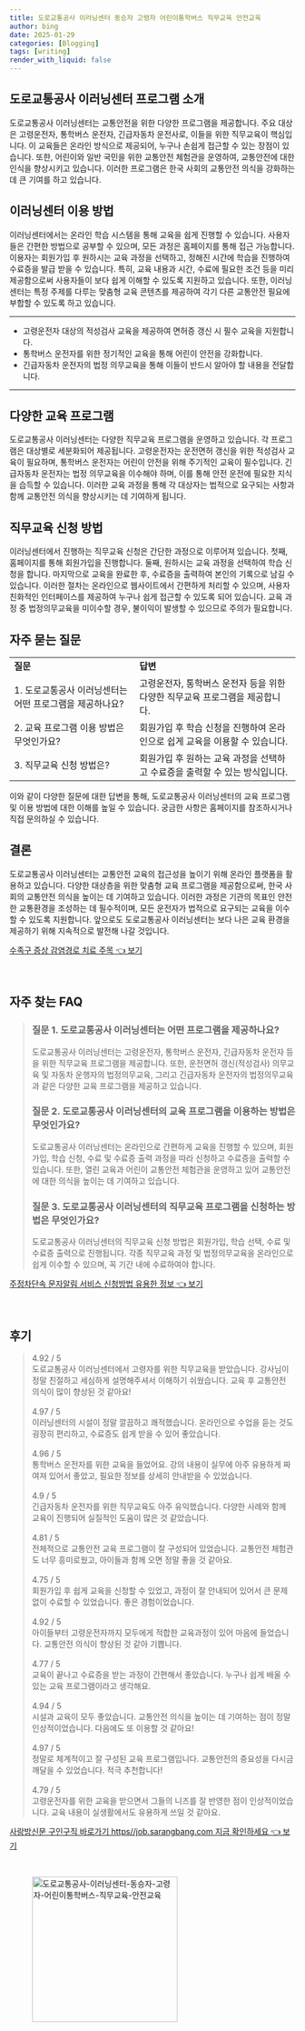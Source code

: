 ```yaml
---
title: 도로교통공사 이러닝센터 동승자 고령자 어린이통학버스 직무교육 안전교육
author: bing
date: 2025-01-29
categories: [Blogging]
tags: [writing]
render_with_liquid: false
---
```



<h2 id='도로교통공사_이러닝센터_소개'>도로교통공사 이러닝센터 프로그램 소개</h2>

<p>도로교통공사 이러닝센터는 교통안전을 위한 다양한 프로그램을 제공합니다. 주요 대상은 고령운전자, 통학버스 운전자, 긴급자동차 운전사로, 이들을 위한 직무교육이 핵심입니다. 이 교육들은 온라인 방식으로 제공되어, 누구나 손쉽게 접근할 수 있는 장점이 있습니다. 또한, 어린이와 일반 국민을 위한 교통안전 체험관을 운영하여, 교통안전에 대한 인식을 향상시키고 있습니다. 이러한 프로그램은 한국 사회의 교통안전 의식을 강화하는 데 큰 기여를 하고 있습니다.</p>

<h2 id='이러닝센터_이용_방법'>이러닝센터 이용 방법</h2>

<p>이러닝센터에서는 온라인 학습 시스템을 통해 교육을 쉽게 진행할 수 있습니다. 사용자들은 간편한 방법으로 공부할 수 있으며, 모든 과정은 홈페이지를 통해 접근 가능합니다. 이용자는 회원가입 후 원하시는 교육 과정을 선택하고, 정해진 시간에 학습을 진행하여 수료증을 발급 받을 수 있습니다. 특히, 교육 내용과 시간, 수료에 필요한 조건 등을 미리 제공함으로써 사용자들이 보다 쉽게 이해할 수 있도록 지원하고 있습니다. 또한, 이러닝센터는 특정 주제를 다루는 맞춤형 교육 콘텐츠를 제공하여 각기 다른 교통안전 필요에 부합할 수 있도록 하고 있습니다.</p>

<hr />

<ul>
    <li>고령운전자 대상의 적성검사 교육을 제공하여 면허증 갱신 시 필수 교육을 지원합니다.</li>
    <li>통학버스 운전자를 위한 정기적인 교육을 통해 어린이 안전을 강화합니다.</li>
    <li>긴급자동차 운전자의 법정 의무교육을 통해 이들이 반드시 알아야 할 내용을 전달합니다.</li>
</ul>

<hr />

<h2 id='다양한_교육_프로그램'>다양한 교육 프로그램</h2>

<p>도로교통공사 이러닝센터는 다양한 직무교육 프로그램을 운영하고 있습니다. 각 프로그램은 대상별로 세분화되어 제공됩니다. 고령운전자는 운전면허 갱신을 위한 적성검사 교육이 필요하며, 통학버스 운전자는 어린이 안전을 위해 주기적인 교육이 필수입니다. 긴급자동차 운전자는 법정 의무교육을 이수해야 하며, 이를 통해 안전 운전에 필요한 지식을 습득할 수 있습니다. 이러한 교육 과정을 통해 각 대상자는 법적으로 요구되는 사항과 함께 교통안전 의식을 향상시키는 데 기여하게 됩니다.</p>

<h2 id='직무교육_신청방법'>직무교육 신청 방법</h2>

<p>이러닝센터에서 진행하는 직무교육 신청은 간단한 과정으로 이루어져 있습니다. 첫째, 홈페이지를 통해 회원가입을 진행합니다. 둘째, 원하시는 교육 과정을 선택하여 학습 신청을 합니다. 마지막으로 교육을 완료한 후, 수료증을 출력하여 본인의 기록으로 남길 수 있습니다. 이러한 절차는 온라인으로 웹사이트에서 간편하게 처리할 수 있으며, 사용자 친화적인 인터페이스를 제공하여 누구나 쉽게 접근할 수 있도록 되어 있습니다. 교육 과정 중 법정의무교육을 미이수할 경우, 불이익이 발생할 수 있으므로 주의가 필요합니다.</p>

<h2 id='자주묻는질문'>자주 묻는 질문</h2>

<table>
    <tr>
        <td><b>질문</b></td>
        <td><b>답변</b></td>
    </tr>
    <tr>
        <td>1. 도로교통공사 이러닝센터는 어떤 프로그램을 제공하나요?</td>
        <td>고령운전자, 통학버스 운전자 등을 위한 다양한 직무교육 프로그램을 제공합니다.</td>
    </tr>
    <tr>
        <td>2. 교육 프로그램 이용 방법은 무엇인가요?</td>
        <td>회원가입 후 학습 신청을 진행하여 온라인으로 쉽게 교육을 이용할 수 있습니다.</td>
    </tr>
    <tr>
        <td>3. 직무교육 신청 방법은?</td>
        <td>회원가입 후 원하는 교육 과정을 선택하고 수료증을 출력할 수 있는 방식입니다.</td>
    </tr>
</table>

<p>이와 같이 다양한 질문에 대한 답변을 통해, 도로교통공사 이러닝센터의 교육 프로그램 및 이용 방법에 대한 이해를 높일 수 있습니다. 궁금한 사항은 홈페이지를 참조하시거나 직접 문의하실 수 있습니다.</p>

<h2 id='결론'>결론</h2>

<p>도로교통공사 이러닝센터는 교통안전 교육의 접근성을 높이기 위해 온라인 플랫폼을 활용하고 있습니다. 다양한 대상층을 위한 맞춤형 교육 프로그램을 제공함으로써, 한국 사회의 교통안전 의식을 높이는 데 기여하고 있습니다. 이러한 과정은 기관의 목표인 안전한 교통환경을 조성하는 데 필수적이며, 모든 운전자가 법적으로 요구되는 교육을 이수할 수 있도록 지원합니다. 앞으로도 도로교통공사 이러닝센터는 보다 나은 교육 환경을 제공하기 위해 지속적으로 발전해 나갈 것입니다.</p>


<p><a class="click-button" title="수족구 증상 감염경로 치료 주목" href="https://aptwhite.github.io/posts/%EC%88%98%EC%A1%B1%EA%B5%AC-%EC%A6%9D%EC%83%81-%EA%B0%90%EC%97%BC%EA%B2%BD%EB%A1%9C-%EC%B9%98%EB%A3%8C-%EC%A3%BC%EB%AA%A9/" rel="dofollow">수족구 증상 감염경로 치료 주목 👈 보기</a></p><br>
<h2 id='자주_찾는_FAQ'>자주 찾는 FAQ</h2>
<div itemscope="" itemtype="https://schema.org/FAQPage"> 
<blockquote> 
<div itemscope="" itemprop="mainEntity" itemtype="https://schema.org/Question"> 
<h3 itemprop="name">질문 1. 도로교통공사 이러닝센터는 어떤 프로그램을 제공하나요?</h3> 
<div itemscope="" itemprop="acceptedAnswer" itemtype="https://schema.org/Answer"> 
<span itemprop="text"> 
<p>도로교통공사 이러닝센터는 고령운전자, 통학버스 운전자, 긴급자동차 운전자 등을 위한 직무교육 프로그램을 제공합니다. 또한, 운전면허 갱신(적성검사) 의무교육 및 자동차 운행자의 법정의무교육, 그리고 긴급자동차 운전자의 법정의무교육과 같은 다양한 교육 프로그램을 제공하고 있습니다.</p> 
</span> 
</div> 
</div> 

<div itemscope="" itemprop="mainEntity" itemtype="https://schema.org/Question"> 
<h3 itemprop="name">질문 2. 도로교통공사 이러닝센터의 교육 프로그램을 이용하는 방법은 무엇인가요?</h3> 
<div itemscope="" itemprop="acceptedAnswer" itemtype="https://schema.org/Answer"> 
<span itemprop="text"> 
<p>도로교통공사 이러닝센터는 온라인으로 간편하게 교육을 진행할 수 있으며, 회원가입, 학습 신청, 수료 및 수료증 출력 과정을 따라 신청하고 수료증을 출력할 수 있습니다. 또한, 열린 교육과 어린이 교통안전 체험관을 운영하고 있어 교통안전에 대한 의식을 높이는 데 기여하고 있습니다.</p> 
</span> 
</div> 
</div> 

<div itemscope="" itemprop="mainEntity" itemtype="https://schema.org/Question"> 
<h3 itemprop="name">질문 3. 도로교통공사 이러닝센터의 직무교육 프로그램을 신청하는 방법은 무엇인가요?</h3> 
<div itemscope="" itemprop="acceptedAnswer" itemtype="https://schema.org/Answer"> 
<span itemprop="text"> 
<p>도로교통공사 이러닝센터의 직무교육 신청 방법은 회원가입, 학습 선택, 수료 및 수료증 출력으로 진행됩니다. 각종 직무교육 과정 및 법정의무교육을 온라인으로 쉽게 이수할 수 있으며, 꼭 기간 내에 수료하여야 합니다.</p> 
</span> 
</div> 
</div> 
</blockquote> 
</div>
<p><a class="click-button" title="주정차단속 문자알림 서비스 신청방법 유용한 정보" href="https://aptwhite.github.io/posts/%EC%A3%BC%EC%A0%95%EC%B0%A8%EB%8B%A8%EC%86%8D-%EB%AC%B8%EC%9E%90%EC%95%8C%EB%A6%BC-%EC%84%9C%EB%B9%84%EC%8A%A4-%EC%8B%A0%EC%B2%AD%EB%B0%A9%EB%B2%95-%EC%9C%A0%EC%9A%A9%ED%95%9C-%EC%A0%95%EB%B3%B4/" rel="dofollow">주정차단속 문자알림 서비스 신청방법 유용한 정보 👈 보기</a></p><br>
<h2 id='후기'>후기</h2>
<div itemscope itemtype="https://schema.org/Product">
  <blockquote>
  <div itemprop="review" itemscope itemtype="https://schema.org/Review">
      <div itemprop="reviewRating" itemscope itemtype="https://schema.org/Rating"> <span itemprop="ratingValue">4.92</span> / <span itemprop="bestRating">5</span> </div>
      <span itemprop="reviewBody">도로교통공사 이러닝센터에서 고령자를 위한 직무교육을 받았습니다. 강사님이 정말 친절하고 세심하게 설명해주셔서 이해하기 쉬웠습니다. 교육 후 교통안전 의식이 많이 향상된 것 같아요!</span>
  </div>
  <br>
  <div itemprop="review" itemscope itemtype="https://schema.org/Review">
      <div itemprop="reviewRating" itemscope itemtype="https://schema.org/Rating"> <span itemprop="ratingValue">4.97</span> / <span itemprop="bestRating">5</span> </div>
      <span itemprop="reviewBody">이러닝센터의 시설이 정말 깔끔하고 쾌적했습니다. 온라인으로 수업을 듣는 것도 굉장히 편리하고, 수료증도 쉽게 받을 수 있어 좋았습니다.</span>
  </div>
  <br>
  <div itemprop="review" itemscope itemtype="https://schema.org/Review">
      <div itemprop="reviewRating" itemscope itemtype="https://schema.org/Rating"> <span itemprop="ratingValue">4.96</span> / <span itemprop="bestRating">5</span> </div>
      <span itemprop="reviewBody">통학버스 운전자를 위한 교육을 들었어요. 강의 내용이 실무에 아주 유용하게 짜여져 있어서 좋았고, 필요한 정보를 상세히 안내받을 수 있었습니다.</span>
  </div>
  <br>
  <div itemprop="review" itemscope itemtype="https://schema.org/Review">
      <div itemprop="reviewRating" itemscope itemtype="https://schema.org/Rating"> <span itemprop="ratingValue">4.9</span> / <span itemprop="bestRating">5</span> </div>
      <span itemprop="reviewBody">긴급자동차 운전자를 위한 직무교육도 아주 유익했습니다. 다양한 사례와 함께 교육이 진행되어 실질적인 도움이 많은 것 같았습니다.</span>
  </div>
  <br>
  <div itemprop="review" itemscope itemtype="https://schema.org/Review">
      <div itemprop="reviewRating" itemscope itemtype="https://schema.org/Rating"> <span itemprop="ratingValue">4.81</span> / <span itemprop="bestRating">5</span> </div>
      <span itemprop="reviewBody">전체적으로 교통안전 교육 프로그램이 잘 구성되어 있었습니다. 교통안전 체험관도 너무 흥미로웠고, 아이들과 함께 오면 정말 좋을 것 같아요.</span>
  </div>
  <br>
  <div itemprop="review" itemscope itemtype="https://schema.org/Review">
      <div itemprop="reviewRating" itemscope itemtype="https://schema.org/Rating"> <span itemprop="ratingValue">4.75</span> / <span itemprop="bestRating">5</span> </div>
      <span itemprop="reviewBody">회원가입 후 쉽게 교육을 신청할 수 있었고, 과정이 잘 안내되어 있어서 큰 문제 없이 수료할 수 있었습니다. 좋은 경험이었습니다.</span>
  </div>
  <br>
  <div itemprop="review" itemscope itemtype="https://schema.org/Review">
      <div itemprop="reviewRating" itemscope itemtype="https://schema.org/Rating"> <span itemprop="ratingValue">4.92</span> / <span itemprop="bestRating">5</span> </div>
      <span itemprop="reviewBody">아이들부터 고령운전자까지 모두에게 적합한 교육과정이 있어 마음에 들었습니다. 교통안전 의식이 향상된 것 같아 기쁩니다.</span>
  </div>
  <br>
  <div itemprop="review" itemscope itemtype="https://schema.org/Review">
      <div itemprop="reviewRating" itemscope itemtype="https://schema.org/Rating"> <span itemprop="ratingValue">4.77</span> / <span itemprop="bestRating">5</span> </div>
      <span itemprop="reviewBody">교육이 끝나고 수료증을 받는 과정이 간편해서 좋았습니다. 누구나 쉽게 배울 수 있는 교육 프로그램이라고 생각해요.</span>
  </div>
  <br>
  <div itemprop="review" itemscope itemtype="https://schema.org/Review">
      <div itemprop="reviewRating" itemscope itemtype="https://schema.org/Rating"> <span itemprop="ratingValue">4.94</span> / <span itemprop="bestRating">5</span> </div>
      <span itemprop="reviewBody">시설과 교육이 모두 좋았습니다. 교통안전 의식을 높이는 데 기여하는 점이 정말 인상적이었습니다. 다음에도 또 이용할 것 같아요!</span>
  </div>
  <br>
  <div itemprop="review" itemscope itemtype="https://schema.org/Review">
      <div itemprop="reviewRating" itemscope itemtype="https://schema.org/Rating"> <span itemprop="ratingValue">4.97</span> / <span itemprop="bestRating">5</span> </div>
      <span itemprop="reviewBody">정말로 체계적이고 잘 구성된 교육 프로그램입니다. 교통안전의 중요성을 다시금 깨달을 수 있었습니다. 적극 추천합니다!</span>
  </div>
  <br>
  <div itemprop="review" itemscope itemtype="https://schema.org/Review">
      <div itemprop="reviewRating" itemscope itemtype="https://schema.org/Rating"> <span itemprop="ratingValue">4.79</span> / <span itemprop="bestRating">5</span> </div>
      <span itemprop="reviewBody">고령운전자를 위한 교육을 받으면서 그들의 니즈를 잘 반영한 점이 인상적이었습니다. 교육 내용이 실생활에서도 유용하게 쓰일 것 같아요.</span>
  </div>
  </blockquote>
</div>
<p><a class="click-button" title="사랑방신문 구인구직 바로가기 https//job.sarangbang.com 지금 확인하세요" href="https://aptwhite.github.io/posts/%EC%82%AC%EB%9E%91%EB%B0%A9%EC%8B%A0%EB%AC%B8-%EA%B5%AC%EC%9D%B8%EA%B5%AC%EC%A7%81-%EB%B0%94%EB%A1%9C%EA%B0%80%EA%B8%B0-httpsjob.sarangbang.com-%EC%A7%80%EA%B8%88-%ED%99%95%EC%9D%B8%ED%95%98%EC%84%B8%EC%9A%94/" rel="dofollow">사랑방신문 구인구직 바로가기 https//job.sarangbang.com 지금 확인하세요 👈 보기</a></p><br>
<figure class="image"><img src="https://aptwhite.github.io/assets/img/thumbnail/도로교통공사-이러닝센터-동승자-고령자-어린이통학버스-직무교육-안전교육.webp" alt="도로교통공사-이러닝센터-동승자-고령자-어린이통학버스-직무교육-안전교육" width="256" height="256"></figure>